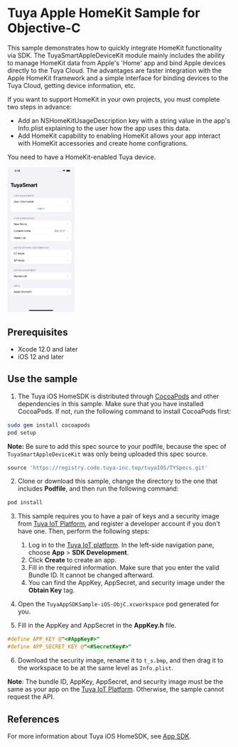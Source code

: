 # Tuya Apple HomeKit Sample for Objective-C

This sample demonstrates how to quickly integrate HomeKit functionality via SDK. The TuyaSmartAppleDeviceKit module mainly includes the ability to manage HomeKit data from Apple's 'Home' app and bind Apple devices directly to the Tuya Cloud. The advantages are faster integration with the Apple HomeKit framework and a simple interface for binding devices to the Tuya Cloud, getting device information, etc.

If you want to support HomeKit in your own projects, you must complete two steps in advance:
-  Add an NSHomeKitUsageDescription key with a string value in the app's Info.plist explaining to the user how the app uses this data.
- Add HomeKit capability to enabling HomeKit allows your app interact with HomeKit accessories and create home configrations.

You need to have a HomeKit-enabled Tuya device.

<img src="https://github.com/tuya/tuya-ios-apple-homekit-sample-objc/blob/master/screenshot.png" width="30%" />

## Prerequisites

- Xcode 12.0 and later
- iOS 12 and later

## Use the sample

1. The Tuya iOS HomeSDK is distributed through [CocoaPods](http://cocoapods.org/) and other dependencies in this sample. Make sure that you have installed CocoaPods. If not, run the following command to install CocoaPods first:

```bash
sudo gem install cocoapods
pod setup
```
**Note:** Be sure to add this spec source to your podfile, because the spec of `TuyaSmartAppleDeviceKit` was only being uploaded this spec source.
```ruby
source 'https://registry.code.tuya-inc.top/tuyaIOS/TYSpecs.git'
```

2. Clone or download this sample, change the directory to the one that includes **Podfile**, and then run the following command:

```bash
pod install
```

3. This sample requires you to have a pair of keys and a security image from [Tuya IoT Platform](https://developer.tuya.com/), and register a developer account if you don't have one. Then, perform the following steps:

   1. Log in to the [Tuya IoT platform](https://iot.tuya.com/). In the left-side navigation pane, choose **App** > **SDK Development**.
   2. Click **Create** to create an app.
   3. Fill in the required information. Make sure that you enter the valid Bundle ID. It cannot be changed afterward.
   4. You can find the AppKey, AppSecret, and security image under the **Obtain Key** tag.

4. Open the `TuyaAppSDKSample-iOS-ObjC.xcworkspace` pod generated for you.
5. Fill in the AppKey and AppSecret in the **AppKey.h** file.

```objective-c
#define APP_KEY @"<#AppKey#>"
#define APP_SECRET_KEY @"<#SecretKey#>"
```

6. Download the security image, rename it to `t_s.bmp`, and then drag it to the workspace to be at the same level as `Info.plist`.

**Note**: The bundle ID, AppKey, AppSecret, and security image must be the same as your app on the [Tuya IoT Platform](https://iot.tuya.com). Otherwise, the sample cannot request the API.

## References
For more information about Tuya iOS HomeSDK, see [App SDK](https://developer.tuya.com/en/docs/app-development).
